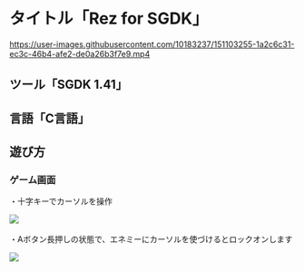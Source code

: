 # タイトル「Rez for SGDK」

https://user-images.githubusercontent.com/10183237/151103255-1a2c6c31-ec3c-46b4-afe2-de0a26b3f7e9.mp4

## ツール「SGDK 1.41」
## 言語「C言語」

## 遊び方

### ゲーム画面

・十字キーでカーソルを操作  

![](https://github.com/massie0414/SGDK_Rez/blob/master/Screenshots/rom000.bmp)   

・Aボタン長押しの状態で、エネミーにカーソルを使づけるとロックオンします  

![](https://github.com/massie0414/SGDK_Rez/blob/master/Screenshots/rom001.bmp)   
